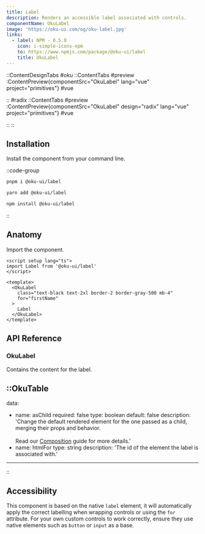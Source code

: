 ```yaml
---
title: Label
description: Renders an accessible label associated with controls.
componentName: OkuLabel
image: 'https://oku-ui.com/og/oku-label.jpg'
links:
  - label: NPM - 0.5.0
    icon: i-simple-icons-npm
    to: https://www.npmjs.com/package/@oku-ui/label
    title: OkuLabel
---
```


::ContentDesignTabs
#oku
::ContentTabs
#preview
:ContentPreview{componentSrc="OkuLabel" lang="vue" project="primitives"}
#vue
<!-- Autodocs{src="/primitives/OkuLabel/index.vue" lang="vue"} -->
::
#radix
::ContentTabs
#preview
:ContentPreview{componentSrc="OkuLabel" design="radix" lang="vue" project="primitives"}
#vue
<!-- Autodocs{src="/primitives/OkuLabel/radix.vue" lang="vue"} -->
::
::



## Installation

Install the component from your command line.

::code-group

```sh [pnpm]
pnpm i @oku-ui/label
```

```bash [yarn]
yarn add @oku-ui/label
```

```bash [npm]
npm install @oku-ui/label
```

::

## Anatomy

Import the component.

```vue
<script setup lang="ts">
import Label from '@oku-ui/label'
</script>

<template>
  <OkuLabel
    class="text-black text-2xl border-2 border-gray-500 mb-4"
    for="firstName"
  >
    Label
  </OkuLabel>
</template>
```

## API Reference

### OkuLabel
Contains the content for the label.

::OkuTable
---
data:
  - name: asChild
    required: false
    type: boolean
    default: false
    description: 'Change the default rendered element for the one passed as a child, merging their props and behavior.<br><br>Read our [Composition](../guides/composition) guide for more details.'
  - name: htmlFor
    type: string
    description: 'The id of the element the label is associated with.'
---
::

## Accessibility

This component is based on the native `label` element, it will automatically apply the correct labelling when wrapping controls or using the `for` attribute. For your own custom controls to work correctly, ensure they use native elements such as `button` or `input` as a base.